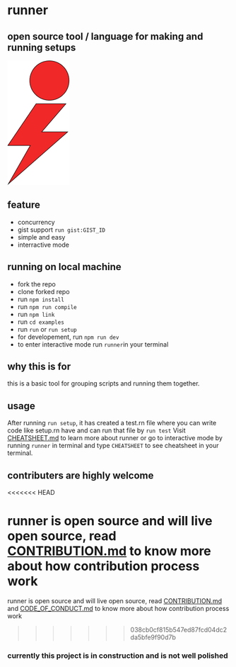 # runner

## open source tool / language for making and running setups

![alt text](https://github.com/tanay-pingalkar/runner/blob/master/Frame%201.png)

## feature

- concurrency
- gist support `run gist:GIST_ID`
- simple and easy
- interractive mode

## running on local machine

- fork the repo
- clone forked repo
- run `npm install`
- run `npm run compile`
- run `npm link`
- run `cd examples`
- run `run` or `run setup`
- for developement, run `npm run dev`
- to enter interactive mode run `runner`in your terminal

## why this is for

this is a basic tool for grouping scripts and running them together.

## usage

After running `run setup`, it has created a test.rn file where you can write code like setup.rn have and can run that file by `run test`
Visit [CHEATSHEET.md](https://github.com/tanay-pingalkar/runner/blob/beta/CHEATSHEET.md) to learn more about runner or go to interactive mode by running `runner` in terminal and type `CHEATSHEET` to see cheatsheet in your terminal.

## contributers are highly welcome
<<<<<<< HEAD

runner is open source and will live open source,
read [CONTRIBUTION.md](https://github.com/tanay-pingalkar/runner/blob/beta/CONTRIBUTION.md) to know more about how contribution process work
=======
runner is open source and will live open source, 
read  [CONTRIBUTION.md](https://github.com/tanay-pingalkar/runner/blob/beta/CONTRIBUTION.md) and  [CODE_OF_CONDUCT.md](https://github.com/tanay-pingalkar/runner/blob/beta/CODE_OF_CONDUCT.md) to know more about how contribution process work
>>>>>>> 038cb0cf815b547ed87fcd04dc2da5bfe9f90d7b

### currently this project is in construction and is not well polished
